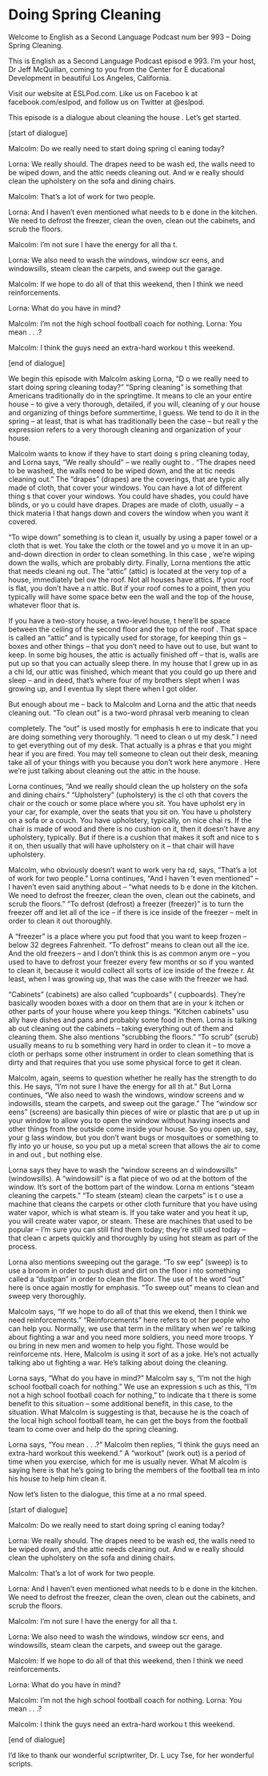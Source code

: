 # Doing Spring Cleaning

Welcome to English as a Second Language Podcast num ber 993 – Doing Spring Cleaning.

This is English as a Second Language Podcast episod e 993. I’m your host, Dr Jeff McQuillan, coming to you from the Center for E ducational Development in beautiful Los Angeles, California.

Visit our website at ESLPod.com. Like us on Faceboo k at facebook.com/eslpod, and follow us on Twitter at @eslpod.

This episode is a dialogue about cleaning the house . Let’s get started.

[start of dialogue]

Malcolm: Do we really need to start doing spring cl eaning today?

Lorna: We really should. The drapes need to be wash ed, the walls need to be wiped down, and the attic needs cleaning out. And w e really should clean the upholstery on the sofa and dining chairs.

Malcolm: That’s a lot of work for two people.

Lorna: And I haven’t even mentioned what needs to b e done in the kitchen. We need to defrost the freezer, clean the oven, clean out the cabinets, and scrub the floors.

Malcolm: I’m not sure I have the energy for all tha t.

Lorna: We also need to wash the windows, window scr eens, and windowsills, steam clean the carpets, and sweep out the garage.

Malcolm: If we hope to do all of that this weekend,  then I think we need reinforcements.

Lorna: What do you have in mind?

Malcolm: I’m not the high school football coach for  nothing. Lorna: You mean . . .?

Malcolm: I think the guys need an extra-hard workou t this weekend.

 [end of dialogue]

We begin this episode with Malcolm asking Lorna, “D o we really need to start doing spring cleaning today?” “Spring cleaning” is something that Americans traditionally do in the springtime. It means to cle an your entire house – to give a very thorough, detailed, if you will, cleaning of y our house and organizing of things before summertime, I guess. We tend to do it  in the spring – at least, that is what has traditionally been the case – but reall y the expression refers to a very thorough cleaning and organization of your house.

Malcolm wants to know if they have to start doing s pring cleaning today, and Lorna says, “We really should” – we really ought to . “The drapes need to be washed, the walls need to be wiped down, and the at tic needs cleaning out.” The “drapes” (drapes) are the coverings, that are typic ally made of cloth, that cover your windows. You can have a lot of different thing s that cover your windows. You could have shades, you could have blinds, or yo u could have drapes. Drapes are made of cloth, usually – a thick materia l that hangs down and covers the window when you want it covered.

“To wipe down” something is to clean it, usually by  using a paper towel or a cloth that is wet. You take the cloth or the towel and yo u move it in an up-and-down direction in order to clean something. In this case , we’re wiping down the walls, which are probably dirty. Finally, Lorna mentions the attic that needs cleani ng out. The “attic” (attic) is located at the very top of a house, immediately bel ow the roof. Not all houses have attics. If your roof is flat, you don’t have a n attic. But if your roof comes to a point, then you typically will have some space betw een the wall and the top of the house, whatever floor that is.

If you have a two-story house, a two-level house, t here’ll be space between the ceiling of the second floor and the top of the roof . That space is called an “attic” and is typically used for storage, for keeping thin gs – boxes and other things – that you don’t need to have out to use, but want to  keep. In some big houses, the attic is actually finished off – that is, walls are  put up so that you can actually sleep there. In my house that I grew up in as a chi ld, our attic was finished, which meant that you could go up there and sleep – and in deed, that’s where four of my brothers slept when I was growing up, and I eventua lly slept there when I got older.

But enough about me – back to Malcolm and Lorna and  the attic that needs cleaning out. “To clean out” is a two-word phrasal verb meaning to clean

completely. The “out” is used mostly for emphasis h ere to indicate that you are doing something very thoroughly. “I need to clean o ut my desk.” I need to get everything out of my desk. That actually is a phras e that you might hear if you are fired. You may tell someone to clean out their desk, meaning take all of your things with you because you don’t work here anymore . Here we’re just talking about cleaning out the attic in the house.

Lorna continues, “And we really should clean the up holstery on the sofa and dining chairs.” “Upholstery” (upholstery) is the cl oth that covers the chair or the couch or some place where you sit. You have upholst ery in your car, for example, over the seats that you sit on. You have u pholstery on a sofa or a couch. You have upholstery, typically, on nice chai rs. If the chair is made of wood and there is no cushion on it, then it doesn’t have  any upholstery, typically. But if there is a cushion that makes it soft and nice to s it on, then usually that will have upholstery on it – that chair will have upholstery.

Malcolm, who obviously doesn’t want to work very ha rd, says, “That’s a lot of work for two people.” Lorna continues, “And I haven ’t even mentioned” – I haven’t even said anything about – “what needs to b e done in the kitchen. We need to defrost the freezer, clean the oven, clean out the cabinets, and scrub the floors.” “To defrost (defrost) a freezer (freezer)”  is to turn the freezer off and let all of the ice – if there is ice inside of the freezer – melt in order to clean it out thoroughly.

A “freezer” is a place where you put food that you want to keep frozen – below 32 degrees Fahrenheit. “To defrost” means to clean out  all the ice. And the old freezers – and I don’t think this is as common anym ore – you used to have to defrost your freezer every few months or so if you wanted to clean it, because it would collect all sorts of ice inside of the freeze r. At least, when I was growing up, that was the case with the freezer we had.

“Cabinets” (cabinets) are also called “cupboards” ( cupboards). They’re basically wooden boxes with a door on them that are in your k itchen or other parts of your house where you keep things. “Kitchen cabinets” usu ally have dishes and pans and probably some food in them. Lorna is talking ab out cleaning out the cabinets – taking everything out of them and cleaning them. She also mentions “scrubbing the floors.” “To scrub” (scrub) usually means to ru b something very hard in order to clean it – to move a cloth or perhaps some other  instrument in order to clean something that is dirty and that requires that you use some physical force to get it clean.

Malcolm, again, seems to question whether he really  has the strength to do this. He says, “I’m not sure I have the energy for all th at.” But Lorna continues, “We also need to wash the windows, window screens and w indowsills, steam the carpets, and sweep out the garage.” The “window scr eens” (screens) are basically thin pieces of wire or plastic that are p ut up in your window to allow you to open the window without having insects and other  things from the outside come inside your house. So you open up, say, your g lass window, but you don’t want bugs or mosquitoes or something to fly into yo ur house, so you put up a metal screen that allows the air to come in and out , but nothing else.

Lorna says they have to wash the “window screens an d windowsills” (windowsills). A “windowsill” is a flat piece of wo od at the bottom of the window. It’s sort of the bottom part of the window. Lorna m entions “steam cleaning the carpets.” “To steam (steam) clean the carpets” is t o use a machine that cleans the carpets or other cloth furniture that you have using water vapor, which is what steam is. If you take water and you heat it up, you  will create water vapor, or steam. These are machines that used to be popular –  I’m sure you can still find them today; they’re still used today – that clean c arpets quickly and thoroughly by using hot steam as part of the process.

Lorna also mentions sweeping out the garage. “To sw eep” (sweep) is to use a broom in order to push dust and dirt on the floor i nto something called a “dustpan” in order to clean the floor. The use of t he word “out” here is once again mostly for emphasis. “To sweep out” means to clean and sweep very thoroughly.

Malcolm says, “If we hope to do all of that this we ekend, then I think we need reinforcements.” “Reinforcements” here refers to ot her people who can help you. Normally, we use that term in the military when we’ re talking about fighting a war and you need more soldiers, you need more troops. Y ou bring in new men and women to help you fight. Those would be reinforceme nts. Here, Malcolm is using it sort of as a joke. He’s not actually talking abo ut fighting a war. He’s talking about doing the cleaning.

Lorna says, “What do you have in mind?” Malcolm say s, “I’m not the high school football coach for nothing.” We use an expression s uch as this, “I’m not a high school football coach for nothing,” to indicate tha t there is some benefit to this situation – some additional benefit, in this case, to the situation. What Malcolm is suggesting is that, because he is the coach of the local high school football team, he can get the boys from the football team to come over and help do the spring cleaning.

Lorna says, “You mean . . .?” Malcolm then replies,  “I think the guys need an extra-hard workout this weekend.” A “workout” (work out) is a period of time when you exercise, which for me is usually never. What M alcolm is saying here is that he’s going to bring the members of the football tea m into his house to help him clean it.

Now let’s listen to the dialogue, this time at a no rmal speed.

[start of dialogue]

Malcolm: Do we really need to start doing spring cl eaning today?

Lorna: We really should. The drapes need to be wash ed, the walls need to be wiped down, and the attic needs cleaning out. And w e really should clean the upholstery on the sofa and dining chairs.

Malcolm: That’s a lot of work for two people.

Lorna: And I haven’t even mentioned what needs to b e done in the kitchen. We need to defrost the freezer, clean the oven, clean out the cabinets, and scrub the floors.

Malcolm: I’m not sure I have the energy for all tha t.

Lorna: We also need to wash the windows, window scr eens, and windowsills, steam clean the carpets, and sweep out the garage.

Malcolm: If we hope to do all of that this weekend,  then I think we need reinforcements.

Lorna: What do you have in mind?

Malcolm: I’m not the high school football coach for  nothing. Lorna: You mean . . .?

Malcolm: I think the guys need an extra-hard workou t this weekend.

[end of dialogue]

I’d like to thank our wonderful scriptwriter, Dr. L ucy Tse, for her wonderful scripts.



